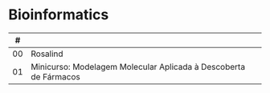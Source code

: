 # Bioinformatics

| # |  |  |
|:---:|:---|:---|
| 00 | Rosalind |  |
| 01 | Minicurso: Modelagem Molecular Aplicada à Descoberta de Fármacos |  |